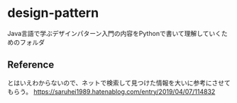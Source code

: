 # design-pattern
Java言語で学ぶデザインパターン入門の内容をPythonで書いて理解していくためのフォルダ

## Reference
とはいえわからないので、ネットで検索して見つけた情報を大いに参考にさせてもらう。
https://saruhei1989.hatenablog.com/entry/2019/04/07/114832
